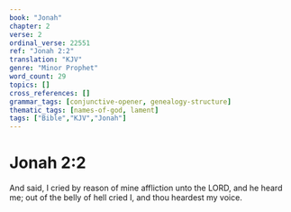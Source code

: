 ```yaml
---
book: "Jonah"
chapter: 2
verse: 2
ordinal_verse: 22551
ref: "Jonah 2:2"
translation: "KJV"
genre: "Minor Prophet"
word_count: 29
topics: []
cross_references: []
grammar_tags: [conjunctive-opener, genealogy-structure]
thematic_tags: [names-of-god, lament]
tags: ["Bible","KJV","Jonah"]
---
```


# Jonah 2:2

And said, I cried by reason of mine affliction unto the LORD, and he heard me; out of the belly of hell cried I, and thou heardest my voice.
